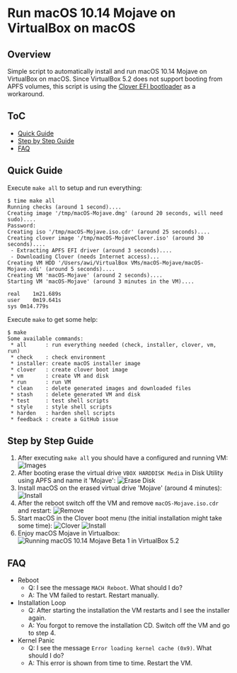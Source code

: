 # Run macOS 10.14 Mojave on VirtualBox on macOS

## Overview

Simple script to automatically install and run macOS 10.14 Mojave on VirtualBox on macOS. Since VirtualBox 5.2 does not support booting from APFS volumes, this script is using the [Clover EFI bootloader](https://sourceforge.net/projects/cloverefiboot/) as a workaround.

## ToC

 * [Quick Guide](#quick-guide)
 * [Step by Step Guide](#step-by-step-guide)
 * [FAQ](#faq)

##  Quick Guide

Execute ```make all``` to setup and run everything:

```
$ time make all
Running checks (around 1 second)....
Creating image '/tmp/macOS-Mojave.dmg' (around 20 seconds, will need sudo)....
Password:
Creating iso '/tmp/macOS-Mojave.iso.cdr' (around 25 seconds)....
Creating clover image '/tmp/macOS-MojaveClover.iso' (around 30 seconds)....
 - Extracting APFS EFI driver (around 3 seconds)....
 - Downloading Clover (needs Internet access)...
Creating VM HDD '/Users/awi/VirtualBox VMs/macOS-Mojave/macOS-Mojave.vdi' (around 5 seconds)....
Creating VM 'macOS-Mojave' (around 2 seconds)....
Starting VM 'macOS-Mojave' (around 3 minutes in the VM)....

real	1m21.689s
user	0m19.641s
sys	0m14.779s
```

Execute ```make``` to get some help:

```
$ make
Some available commands:
 * all      : run everything needed (check, installer, clover, vm, run)
 * check    : check environment
 * installer: create macOS installer image
 * clover   : create clover boot image
 * vm       : create VM and disk
 * run      : run VM
 * clean    : delete generated images and downloaded files
 * stash    : delete generated VM and disk
 * test     : test shell scripts
 * style    : style shell scripts
 * harden   : harden shell scripts
 * feedback : create a GitHub issue
```
 
## Step by Step Guide

1. After executing ```make all``` you should have a configured and running VM:
![Images](img/images.png)
2. After booting erase the virtual drive ```VBOX HARDDISK Media``` in Disk Utility using APFS and name it 'Mojave':
![Erase Disk](img/erase.png)
3. Install macOS on the erased virtual drive 'Mojave' (around 4 minutes):
![Install](img/install.png)
4. After the reboot switch off the VM and remove ```macOS-Mojave.iso.cdr``` and restart:
![Remove](img/remove.png)
5. Start macOS in the Clover boot menu (the initial installation might take some time):
![Clover](img/clover.png)
![Install](img/install2.png)
6. Enjoy macOS Mojave in Virtualbox:
![Running macOS 10.14 Mojave Beta 1 in VirtualBox 5.2](img/macosMojaveBeta1.png)

## FAQ

* Reboot
  * Q: I see the message ```MACH Reboot```. What should I do?
  * A: The VM failed to restart. Restart manually.
* Installation Loop
  * Q: After starting the installation the VM restarts and I see the installer again.
  * A: You forgot to remove the installation CD. Switch off the VM and go to step 4.
* Kernel Panic
  * Q: I see the message ```Error loading kernel cache (0x9)```. What should I do?
  * A: This error is shown from time to time. Restart the VM.
